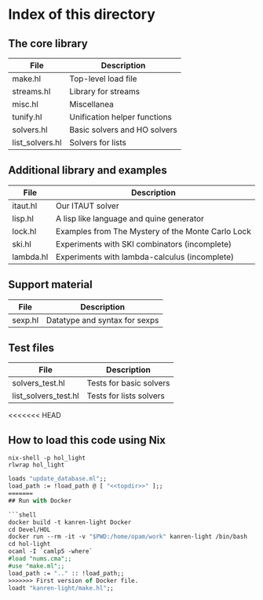 # Index of this directory

## The core library

| File            | Description                         |
| --------------- | ----------------------------------- |
| make.hl         | Top-level load file                 |
| streams.hl      | Library for streams                 |
| misc.hl         | Miscellanea                         |
| tunify.hl       | Unification helper functions        |
| solvers.hl      | Basic solvers and HO solvers        |
| list_solvers.hl | Solvers for lists                   |

## Additional library and examples

| File                 | Description                                       |
| -------------------- | ------------------------------------------------- |
| itaut.hl             | Our ITAUT solver                                  |
| lisp.hl              | A lisp like language and quine generator          |
| lock.hl              | Examples from The Mystery of the Monte Carlo Lock |
| ski.hl               | Experiments with SKI combinators (incomplete)     |
| lambda.hl            | Experiments with lambda-calculus (incomplete)     |

## Support material

| File                 | Description
| -------------------- | -------------------------------------------------
| sexp.hl              | Datatype and syntax for sexps

## Test files

| File                 | Description
| -------------------- | -------------------------------------------------
| solvers_test.hl      | Tests for basic solvers
| list_solvers_test.hl | Tests for lists solvers

<<<<<<< HEAD
## How to load this code using Nix

```shell
nix-shell -p hol_light
rlwrap hol_light
```

```ocaml
loads "update_database.ml";;
load_path := !load_path @ [ "<<topdir>>" ];;
=======
## Run with Docker

```shell
docker build -t kanren-light Docker
cd Devel/HOL
docker run --rm -it -v "$PWD:/home/opam/work" kanren-light /bin/bash
cd hol-light
ocaml -I `camlp5 -where`
#load "nums.cma";;
#use "make.ml";;
load_path := ".." :: !load_path;;
>>>>>>> First version of Docker file.
loadt "kanren-light/make.hl";;
```